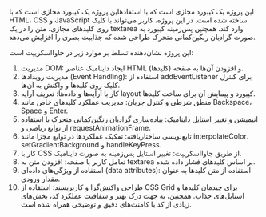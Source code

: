 این پروژه یک کیبورد مجازی است که با استفادهاین پروژه یک کیبورد مجازی است که با HTML، CSS و JavaScript ساخته شده است. در این پروژه، کاربر می‌تواند با کلیک روی کلیدهای مجازی، متن را در یک textarea وارد کند. همچنین پس‌زمینه کیبورد به صورت گرادیان رنگین‌کمانی متحرک طراحی شده که جذابیت بصری را افزایش می‌دهد.

این پروژه نشان‌دهنده تسلط بر موارد زیر در جاوااسکریپت است:
1. مدیریت DOM: ایجاد داینامیک عناصر HTML (کلیدها) و افزودن آن‌ها به صفحه.
2. مدیریت رویدادها (Event Handling): استفاده از addEventListener برای کنترل کلیک روی کلیدها و واکنش به آن‌ها.
3. کار با آرایه‌ها و داده‌ها: تعریف آرایه layout کیبورد و پیمایش آن برای ساخت کلیدها.
4. منطق شرطی و کنترل جریان: مدیریت عملکرد کلیدهای خاص مانند Backspace، Space و Enter.
5. انیمیشن و تغییر استایل داینامیک: پیاده‌سازی گرادیان رنگین‌کمانی متحرک با استفاده از توابع ریاضی و requestAnimationFrame.
6. تابع‌نویسی ساختاریافته: تفکیک عملکردها در توابع مجزا مانند interpolateColor، setGradientBackground و handleKeyPress.
7. کار با CSS از طریق جاوااسکریپت: تغییر استایل پس‌زمینه به صورت داینامیک.
8. تعامل کاربر با صفحه: افزودن متن به textarea بر اساس کلیدهای فشار داده شده.
9. استفاده از ویژگی‌های داده‌ای (data attributes): استفاده از متن کلیدها به عنوان مقدار ورودی.
10. طراحی واکنش‌گرا و کاربرپسند: استفاده از CSS Grid برای چیدمان کلیدها و استایل‌های جذاب.
همچنین، به جهت درک بهتر و شفافیت عملکرد کد، بخش‌های زیادی از کد با کامنت‌های دقیق و توضیحی همراه شده است.
